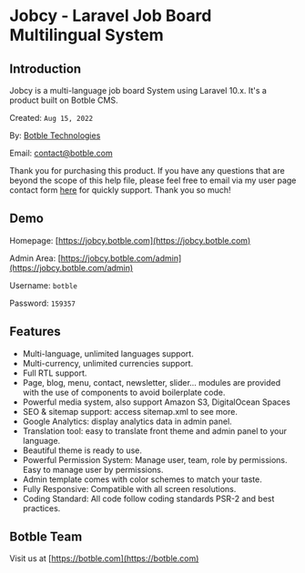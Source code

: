 # Jobcy - Laravel Job Board Multilingual System

## Introduction

Jobcy is a multi-language job board System using Laravel 10.x. It's a product built on Botble CMS.

Created: `Aug 15, 2022`

By: [Botble Technologies](https://botble.com)

Email: [contact@botble.com](mailto:contact@botble.com)

Thank you for purchasing this product. If you have any questions that are beyond the scope of this help file,
please feel free to email via my user page contact form [here](https://codecanyon.net.net/user/botble) for quickly
support. Thank you so much!

## Demo

Homepage: [https://jobcy.botble.com](https://jobcy.botble.com)

Admin Area: [https://jobcy.botble.com/admin](https://jobcy.botble.com/admin)

Username: `botble`

Password: `159357`

## Features

- Multi-language, unlimited languages support.
- Multi-currency, unlimited currencies support.
- Full RTL support.
- Page, blog, menu, contact, newsletter, slider… modules are provided with the use of components to avoid boilerplate
  code.
- Powerful media system, also support Amazon S3, DigitalOcean Spaces
- SEO & sitemap support: access sitemap.xml to see more.
- Google Analytics: display analytics data in admin panel.
- Translation tool: easy to translate front theme and admin panel to your language.
- Beautiful theme is ready to use.
- Powerful Permission System: Manage user, team, role by permissions. Easy to manage user by permissions.
- Admin template comes with color schemes to match your taste.
- Fully Responsive: Compatible with all screen resolutions.
- Coding Standard: All code follow coding standards PSR-2 and best practices.

## Botble Team

Visit us at [https://botble.com](https://botble.com)
